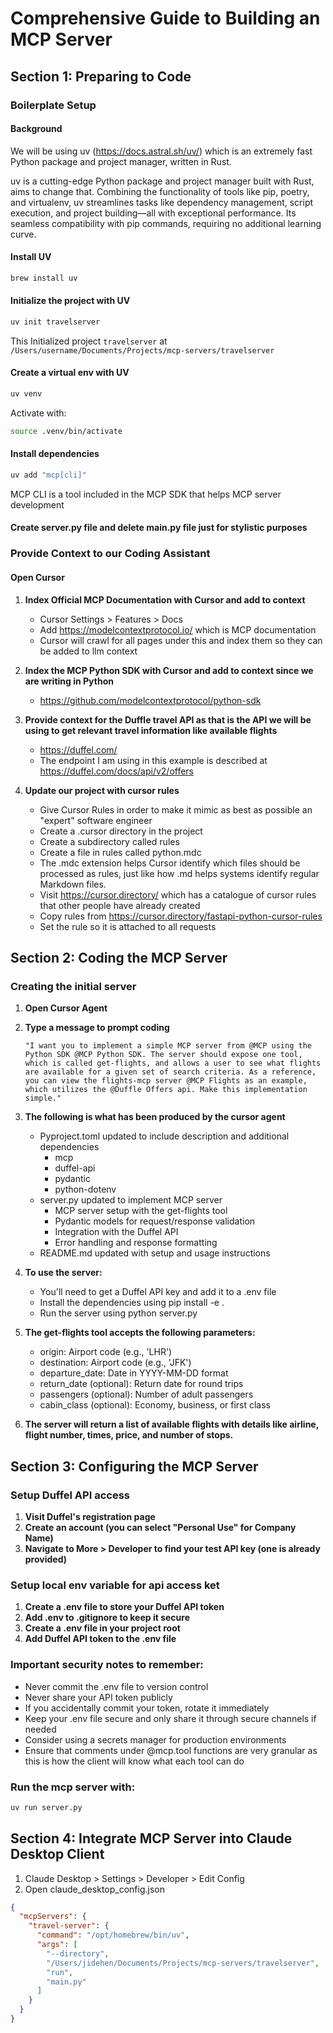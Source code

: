 # Comprehensive Guide to Building an MCP Server

## Section 1: Preparing to Code

### Boilerplate Setup
#### Background
We will be using uv (https://docs.astral.sh/uv/) which is an extremely fast Python package and project manager, written in Rust.

uv is a cutting-edge Python package and project manager built with Rust, aims to change that. Combining the functionality of tools like pip, poetry, and virtualenv, uv streamlines tasks like dependency management, script execution, and project building—all with exceptional performance. Its seamless compatibility with pip commands, requiring no additional learning curve.

#### Install UV
```bash
brew install uv
```

#### Initialize the project with UV
```bash
uv init travelserver
```
This Initialized project `travelserver` at `/Users/username/Documents/Projects/mcp-servers/travelserver`

#### Create a virtual env with UV
```bash
uv venv
```
Activate with: 
```bash
source .venv/bin/activate
```

#### Install dependencies
```bash
uv add "mcp[cli]"
```
MCP CLI is a tool included in the MCP SDK that helps MCP server development

#### Create server.py file and delete main.py file just for stylistic purposes

### Provide Context to our Coding Assistant

#### Open Cursor
1. **Index Official MCP Documentation with Cursor and add to context**
   - Cursor Settings > Features > Docs
   - Add https://modelcontextprotocol.io/ which is MCP documentation
   - Cursor will crawl for all pages under this and index them so they can be added to llm context

2. **Index the MCP Python SDK with Cursor and add to context since we are writing in Python**
   - https://github.com/modelcontextprotocol/python-sdk 

3. **Provide context for the Duffle travel API as that is the API we will be using to get relevant travel information like available flights**
   - https://duffel.com/ 
   - The endpoint I am using in this example is described at https://duffel.com/docs/api/v2/offers

4. **Update our project with cursor rules**
   - Give Cursor Rules in order to make it mimic as best as possible an "expert" software engineer
   - Create a .cursor directory in the project
   - Create a subdirectory called rules
   - Create a file in rules called python.mdc
   - The .mdc extension helps Cursor identify which files should be processed as rules, just like how .md helps systems identify regular Markdown files.
   - Visit https://cursor.directory/ which has a catalogue of cursor rules that other people have already created
   - Copy rules from https://cursor.directory/fastapi-python-cursor-rules 
   - Set the rule so it is attached to all requests

## Section 2: Coding the MCP Server
### Creating the initial server
1. **Open Cursor Agent**

2. **Type a message to prompt coding**
   ```
   "I want you to implement a simple MCP server from @MCP using the Python SDK @MCP Python SDK. The server should expose one tool, which is called get-flights, and allows a user to see what flights are available for a given set of search criteria. As a reference, you can view the flights-mcp server @MCP Flights as an example, which utilizes the @Duffle Offers api. Make this implementation simple."
   ```

3. **The following is what has been produced by the cursor agent**
   - Pyproject.toml updated to include description and additional dependencies
     - mcp
     - duffel-api
     - pydantic
     - python-dotenv
   - server.py updated to implement MCP server
     - MCP server setup with the get-flights tool
     - Pydantic models for request/response validation
     - Integration with the Duffel API
     - Error handling and response formatting
   - README.md updated with setup and usage instructions

4. **To use the server:**
   - You'll need to get a Duffel API key and add it to a .env file
   - Install the dependencies using pip install -e .
   - Run the server using python server.py

5. **The get-flights tool accepts the following parameters:**
   - origin: Airport code (e.g., 'LHR')
   - destination: Airport code (e.g., 'JFK')
   - departure_date: Date in YYYY-MM-DD format
   - return_date (optional): Return date for round trips
   - passengers (optional): Number of adult passengers
   - cabin_class (optional): Economy, business, or first class

6. **The server will return a list of available flights with details like airline, flight number, times, price, and number of stops.**

## Section 3: Configuring the MCP Server
### Setup Duffel API access
1. **Visit Duffel's registration page**
2. **Create an account (you can select "Personal Use" for Company Name)**
3. **Navigate to More > Developer to find your test API key (one is already provided)**

### Setup local env variable for api access ket
1. **Create a .env file to store your Duffel API token**
2. **Add .env to .gitignore to keep it secure**
3. **Create a .env file in your project root**
4. **Add Duffel API token to the .env file**

### Important security notes to remember:
- Never commit the .env file to version control
- Never share your API token publicly
- If you accidentally commit your token, rotate it immediately
- Keep your .env file secure and only share it through secure channels if needed
- Consider using a secrets manager for production environments
- Ensure that comments under @mcp.tool functions are very granular as this is how the client will know what each tool can do

### Run the mcp server with:
```bash
uv run server.py
```

## Section 4: Integrate MCP Server into Claude Desktop Client
1. Claude Desktop > Settings > Developer > Edit Config
2. Open claude_desktop_config.json
```json
{
  "mcpServers": {
    "travel-server": {
      "command": "/opt/homebrew/bin/uv",
      "args": [
        "--directory",
        "/Users/jidehen/Documents/Projects/mcp-servers/travelserver",
        "run",
        "main.py"
      ]
    }
  }
}
```